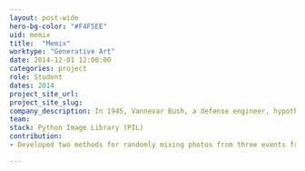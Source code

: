 ```yaml
---
layout: post-wide
hero-bg-color: "#F4F5EE"
uid: memix
title:  "Memix"
worktype: "Generative Art"
date: 2014-12-01 12:00:00
categories: project
role: Student
dates: 2014
project_site_url: 
project_site_slug: 
company_description: In 1945, Vannevar Bush, a defense engineer, hypothesized about ‘memory extender’ machine that would give us an 'enlarged intimate supplement to one’s memory'. Memix questions the idea that troves of easily consumed media can be considered an ‘intimate supplement to one’s memory’.
team:
stack: Python Image Library (PIL)
contribution:
- Developed two methods for randomly mixing photos from three events from my first marriage - engagement ceremony, engagement photo shoot, and wedding - to represent how my memories ran together and develop meaning through the process of recalling them in relation to each other.

---
```


<div class="showcase">
    
</div>